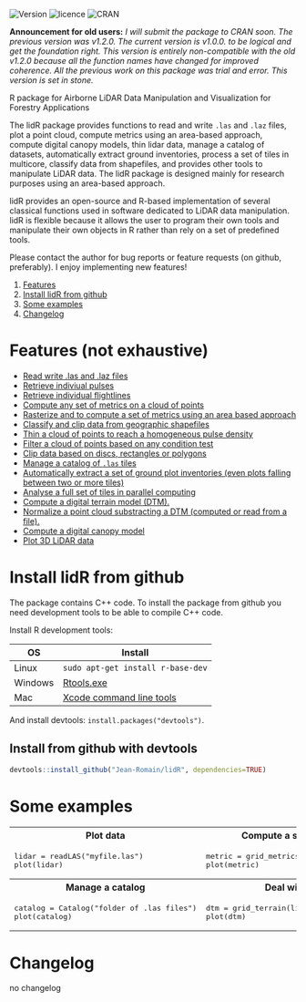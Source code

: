 ![Version](http://img.shields.io/Version/1.0.0%20beta.png)  ![licence](https://img.shields.io/badge/Licence-GPL--3-blue.svg) ![CRAN](https://img.shields.io/badge/CRAN-not%20yet-lightgray.svg)

**Announcement for old users:** *I will submit the package to CRAN soon. The previous version was v1.2.0. The current version is v1.0.0. to be logical and get the foundation right. This version is entirely non-compatible with the old v1.2.0 because all the function names have changed for improved coherence. All the previous work on this package was trial and error. This version is set in stone.*

R package for Airborne LiDAR Data Manipulation and Visualization for Forestry Applications

The lidR package provides functions to read and write `.las` and `.laz` files, plot a point cloud, compute metrics using an area-based approach, compute digital canopy models, thin lidar data, manage a catalog of datasets, automatically extract ground inventories, process a set of tiles in multicore, classify data from shapefiles, and provides other tools to manipulate LiDAR data. The lidR package is designed mainly for research purposes using an area-based approach.

lidR provides an open-source and R-based implementation of several classical functions used in software dedicated to LiDAR data manipulation. lidR is flexible because it allows the user to program their own tools and manipulate their own objects in R rather than rely on a set of predefined tools.

Please contact the author for bug reports or feature requests (on github, preferably). I enjoy implementing new features!

1. [Features](#features)
2. [Install lidR from github](#install-lidr-from-github)
3. [Some examples](#some-examples)
4. [Changelog](#changelog)

# Features (not exhaustive)

- [Read write .las and .laz files](https://github.com/Jean-Romain/lidR/wiki/readLAS)
- [Retrieve indiviual pulses](https://github.com/Jean-Romain/lidR/wiki/readLAS#dynamically-computed-fields)
- [Retrieve individual flightlines](https://github.com/Jean-Romain/lidR/wiki/readLAS#dynamically-computed-fields)
- [Compute any set of metrics on a cloud of points](https://github.com/Jean-Romain/lidR/wiki/grid_metrics#cloudmetrics)
- [Rasterize and to compute a set of metrics using an area based approach](https://github.com/Jean-Romain/lidR/wiki/grid_metrics)
- [Classify and clip data from geographic shapefiles](https://github.com/Jean-Romain/lidR/wiki/lasclassify)
- [Thin a cloud of points to reach a homogeneous pulse density](https://github.com/Jean-Romain/lidR/wiki/lasdecimate)
- [Filter a cloud of points based on any condition test](https://github.com/Jean-Romain/lidR/wiki/lasfilter)
- [Clip data based on discs, rectangles or polygons](https://github.com/Jean-Romain/lidR/wiki/lasclip)
- [Manage a catalog of `.las` tiles](https://github.com/Jean-Romain/lidR/wiki/catalog)
- [Automatically extract a set of ground plot inventories (even plots falling between two or more tiles)](https://github.com/Jean-Romain/lidR/wiki/catalog#extract-a-ground-inventory)
- [Analyse a full set of tiles in parallel computing](https://github.com/Jean-Romain/lidR/wiki/catalog#process-all-the-file-of-a-catalog)
- [Compute a digital terrain model (DTM).](https://github.com/Jean-Romain/lidR/wiki/grid_terrain)
- [Normalize a point cloud substracting a DTM (computed or read from a file).](https://github.com/Jean-Romain/lidR/wiki/lasnormalize)
- [Compute a digital canopy model](https://github.com/Jean-Romain/lidR/wiki/grid_canopy)
- [Plot 3D LiDAR data](https://github.com/Jean-Romain/lidR/wiki/lasplot)

# Install lidR from github

The package contains C++ code. To install the package from github you need development tools to be able to compile C++ code.

Install R development tools:

| OS      | Install
|---------|-------------------------------------------------------------------|
| Linux   | `sudo apt-get install r-base-dev`                                 |
| Windows | [Rtools.exe](https://cran.r-project.org/bin/windows/Rtools/)      |
| Mac     | [Xcode command line tools](https://developer.apple.com/downloads) |

And install devtools: `install.packages("devtools")`.

## Install from github with devtools

````r
devtools::install_github("Jean-Romain/lidR", dependencies=TRUE)
````
    
# Some examples

<table>
  <tr>
    <th>Plot data</th>
    <th>Compute a simple metric</th>
  </tr>
  <tr>
    <td valign="top">
<pre>lidar = readLAS("myfile.las")
plot(lidar)</pre>
<img src="https://raw.githubusercontent.com/Jean-Romain/lidR/gh-pages/images/plot3d_1.jpg" alt="" style="max-width:100%;">
    </td>
    <td valign="top">
<pre>metric = grid_metrics(lidar, 20, mean(Z))
plot(metric)</pre>
<img src="https://raw.githubusercontent.com/Jean-Romain/lidR/gh-pages/images/gridMetrics-mean.jpg" alt="" style="max-width:100%;">
    </td>
  </tr>
    <tr>
    <th>Manage a catalog</th>
    <th>Deal with DTM</th>
  </tr>
  <tr>
    <td valign="top">
<pre>catalog = Catalog("folder of .las files")
plot(catalog)</pre>
<img src="https://raw.githubusercontent.com/Jean-Romain/lidR/gh-pages/images/catalog.png" alt="" style="max-width:100%;">
    </td>
    <td valign="top">
<pre>dtm = grid_terrain(lidar)
plot(dtm)</pre>
<img src="https://raw.githubusercontent.com/Jean-Romain/lidR/gh-pages/images/dtm.jpg" alt="" style="max-width:100%;">
    </td>
  </tr>
</table>

# Changelog

no changelog
